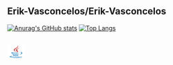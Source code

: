 
## Erik-Vasconcelos/Erik-Vasconcelos

[![Anurag's GitHub stats](https://github-readme-stats.vercel.app/api?username=Erik-Vasconcelos&count_private=true&show_icons=true&theme=dark)](https://github.com/Erik-Vasconcelos/github-readme-stats)
[![Top Langs](https://github-readme-stats.vercel.app/api/top-langs/?username=Erik-Vasconcelos&hide_progress=true&theme=dark)](https://github.com/Erik-Vasconcelos/github-readme-stats)
<div style="display: inline_block"><br>
  <img align="center" alt="Java" height="30" width="40" src="https://raw.githubusercontent.com/devicons/devicon/master/icons/java/java-original.svg">
</div>
